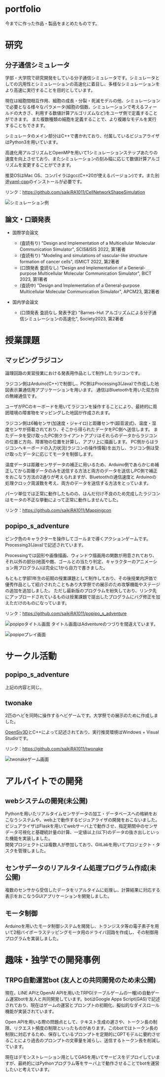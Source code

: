 # portfolio
今までに作った作品・製品をまとめたものです。

# 研究
## 分子通信シミュレータ
学部・大学院で研究開発をしている分子通信シミュレータです。シミュレータとしての汎用性とシミュレーションの高速化に着目し、多様なシミュレーションをより高速に実行することを目的としています。

現在は細胞間相互作用、細胞の成長・分裂・死滅モデルの他、シミュレーションで必要となる様々なパラメータ(細胞の個数、シミュレーションで考えるフィールドの大きさ、利用する数値計算アルゴリズムなど)をユーザ側で定義することができます。
また複数種類の細胞を定義することで、より複雑なモデルを実行することもできます。

シミュレータのメイン部分はC++で書かれており、付属しているビジュアライザはPython3を用いています。

高速化用アルゴリズムとOpenMPを用いて1シミュレーションステップあたりの速度を向上させており、またシミュレーションの刻み幅に応じて数値計算アルゴリズムを変更することができます。

推奨OSはMac OS、コンパイラはgcc(C++20が使えるバージョン)です。また別途[yaml-cpp](https://github.com/jbeder/yaml-cpp)のインストールが必要です。

リンク：https://github.com/saikiRA1011/CellNetworkShapeSimulation

![シミュレーション例](https://github.com/saikiRA1011/CellNetworkShapeSimulation/blob/main/readme_img/sim.gif "シミュレーション例")

## 論文・口頭発表
- 国際学会論文
  - (査読有り) "Design and Implementation of a Multicellular Molecular Communication Simulator", SCIS&ISIS 2022, 第1著者
  - (査読有り) "Modeling and simulations of vascular-like structure formation of cancer cells", ISMICT 2022, 第2著者
  - (口頭発表 査読なし) "Design and Implementation of a General-purpose Multicellular Molecular Communication Simulator", BICT 2023, 第1著者
  - (査読中) "Design and Implementation of a General-purpose Multicellular Molecular Communication Simulator", APCM23, 第2著者

- 国内学会論文
  - (口頭発表 査読なし 発表予定) "Barnes-Hut アルゴリズムによる分子通信シミュレーションの高速化", Society2023, 第2著者

# 授業課題
## マッピングラジコン
論理回路の実習授業における発表用作品として制作したラジコンです。

ラジコン側はArduino(C++)で制御し、PC側はProcessing3(Java)で作成した地図表示兼通信用アプリケーションを用います。
通信はBluetoothを用いた双方向の無線通信です。

ユーザがPCのキーボードを用いてラジコンを操作することにより、最終的に周囲環境の障害物をマッピングした地図が作成されます。

ラジコン側は6軸センサ(加速度・ジャイロ)と距離センサ(超音波式)、温度・湿度センサが搭載されており、そこから得られたデータをPC側へ送信します。
またデータを受け取ったPC側クライアントアプリはそれらのデータからラジコンの位置と方向、障害物の位置を計算し、アプリ上に描画します。
PC側からはラジコンへキーボードの入力状況(ラジコンの操作情報)を出力し、ラジコン側は受け取ったデータに応じてモータを制御します。

温度データは距離センサデータの補正に用いるため、Arduino側であらかじめ補正してから距離データのみを送信する方法と両方のデータを送信しPC側で補正をおこなう方法の2通りが考えられますが、Bluetoothの通信速度と
Arduinoの処理クロック周波数を考え、両方のデータを送信する方法をとっています。

パーツ単位では正常に動作したものの、はんだ付け不良のため完成したラジコンはモータの不正な挙動によって正常に動作しませんでした。

リンク：https://github.com/saikiRA1011/Mappingcon

## popipo_s_adventure
ピンク色のキャラクターを操作してゴールまで導くアクションゲームです。Processing3(Java)で記述されています。

Processingでは図形や画像描画、ウィンドウ描画用の関数が用意されており、それ以外の部分(地面や敵、ゴールとの当たり判定、キャラクターのアニメーション用プログラム)は完全に1から自力で書きました。

もともと学部1年生の前期の授業課題として制作しており、その後授業内評価で優秀作品として紹介されたこともあり大学祭での展示のため攻撃機能やステージの追加を追加しました。
ただし最新版のプログラムを紛失しており、リンク先にアップロードされているものは授業課題で提出したプログラムにバグ修正を加えただけのものになっています。

リンク：https://github.com/saikiRA1011/popipo_s_adventure

![popipoタイトル画面](https://github.com/saikiRA1011/popipo_s_adventure/blob/main/thumbnail/thumbnail.png "タイトル画面")
タイトル画面はAdventureのつづりを間違えています。

![popipoプレイ画面](https://github.com/saikiRA1011/popipo_s_adventure/blob/main/thumbnail/play.png "プレイ画面")

# サークル活動
## popipo_s_adventure
上記の内容と同じ。

## twonake
2匹のヘビを同時に操作するヘビゲームです。大学祭での展示のために作成しました。

[OpenSiv3D](https://github.com/Siv3D/OpenSiv3D)とC++によって記述されており、実行推奨環境はWindows + Visual Studioです。

リンク：https://github.com/saikiRA1011/twonake

![twonakeゲーム画面](https://github.com/saikiRA1011/twonake/blob/master/twonake/App/image/thumbnail.png "ゲーム画面")

# アルバイトでの開発
## webシステムの開発(未公開)
Pythonを用いたリアルタイムセンサデータの加工・データベースへの格納をおこなうシステムや、web上で動作するビジュアライザの開発をおこないました。ビジュアライザはFlaskを用いてwebサーバ上で動作させ、指定期間中のセンサデータ可視化と基礎統計量の計算、一定値以上(以下)のデータの抜き出しといった機能を実装しました。  
開発プロジェクトには複数人が参加しており、GitLabを用いてプロジェクト・タスクを管理しました。

## センサデータのリアルタイム処理プログラム作成(未公開)
複数のセンサから受信したデータをリアルタイムに処理し、計算結果に対応する表示をおこなうGUIアプリケーションを開発しました。

## モータ制御
Arduinoを用いたモータ制御システムを開発し、トランジスタ等の電子素子を用いて2相バイポーラステッピングモータ用のドライバ回路を作成し、その制御用プログラムを実装しました。

# 趣味・独学での開発事例
## TRPG自動運営bot (友人との共同開発のため未公開)
現在、LINE APIとOpenAI APIを用いたTRPG(テーブルゲームの一種)の自動ゲーム運営botを友人と共同開発しています。botはGoogle Apps Script(GAS)で記述されており、現在はゲームの運営とプロンプトの初期化、擬似的なダイスロール機能が実装されています。

Open APIを用いる際の問題点として、テキスト生成の遅さや、トークン長の制限、リクエスト頻度の制限といったものがあります。このbotではトークン長の制限に対応するため、保存しているプロンプトを定期的にGPTモデルに要約させることにより過去のプロンプトの文章量を減らし、送信するトークン長を削減しています。

現在はデモンストレーション用としてGASを用いてサービスをデプロイしていますが、最終的にはPythonプログラム等をサーバ上で動作させることでbotを運営したいと考えています。
